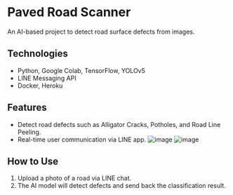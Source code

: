 # Paved Road Scanner
An AI-based project to detect road surface defects from images.

## Technologies
- Python, Google Colab, TensorFlow, YOLOv5
- LINE Messaging API
- Docker, Heroku

## Features
- Detect road defects such as Alligator Cracks, Potholes, and Road Line Peeling.
- Real-time user communication via LINE app.
![image](https://github.com/user-attachments/assets/fa516ed1-d3a1-4a0d-b943-8300303f378e)
![image](https://github.com/user-attachments/assets/feae3698-7d47-494e-9bbf-dca0d3870cbb)

## How to Use
1. Upload a photo of a road via LINE chat.
2. The AI model will detect defects and send back the classification result.
